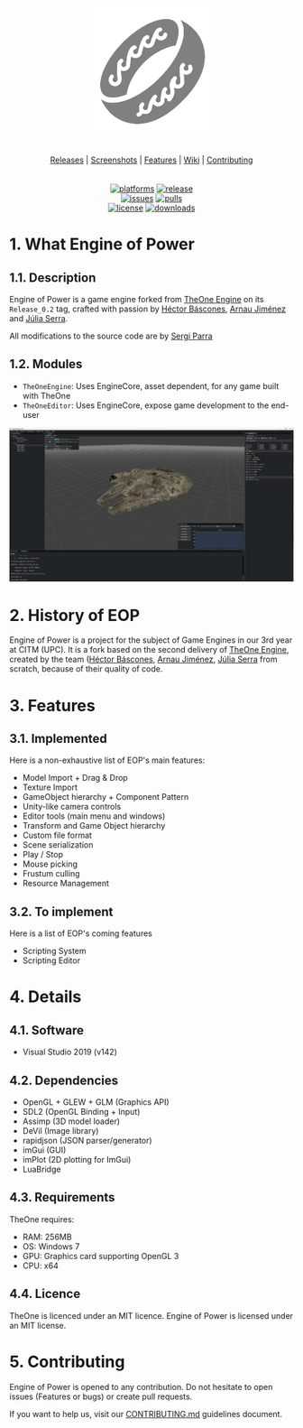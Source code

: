 <p align="center">
  <img src="https://github.com/CITM-UPC/EngineOfPower/blob/main/.github/images/TheOneEngine.png" />
  <br/>
  <br/>
  <br/>
  <a href="https://github.com/CITM-UPC/EngineOfPower/releases">Releases</a> |
  <a href="#screenshots">Screenshots</a> |
  <a href="#features">Features</a> |
  <a href="https://github.com/CITM-UPC/EngineOfPower/wiki">Wiki</a> |
  <a href="https://github.com/CITM-UPC/EngineOfPower/blob/main/CONTRIBUTING.md">Contributing</a>
  <br/>
  <br/>
  <br/>
  <a href="https://github.com/CITM-UPC/EngineOfPower/releases"><img alt="platforms" src="https://img.shields.io/badge/platforms-Windows-blue?style=flat-square"/></a>
  <a href="https://github.com/CITM-UPC/EngineOfPower/releases"><img alt="release" src="https://img.shields.io/github/v/release/CITM-UPC/TheOneEngine?style=flat-square"/></a>
  <br/>
  <a href="https://github.com/CITM-UPC/EngineOfPower/issues"><img alt="issues" src="https://img.shields.io/github/issues-raw/CITM-UPC/TheOneEnginesvg?color=yellow&style=flat-square"/></a>
  <a href="https://github.com/CITM-UPC/EngineOfPower/pulls"><img alt="pulls" src="https://img.shields.io/github/issues-pr-raw/CITM-UPC/TheOneEngine?color=yellow&style=flat-square"/></a>
  <br/>
  <a href="https://github.com/CITM-UPC/EngineOfPower/blob/main/LICENSE.md"><img alt="license" src="https://img.shields.io/github/license/CITM-UPC/TheOneEngine?color=green&style=flat-square"/></a>
  <a href="https://github.com/CITM-UPC/EngineOfPower/releases"><img alt="downloads" src="https://img.shields.io/github/downloads/CITM-UPC/TheOneEngine/total?color=green&style=flat-square"></a>
</p>

# 1. What Engine of Power
## 1.1. Description
Engine of Power is a game engine forked from [TheOne Engine](https://github.com/CITM-UPC/TheOneEngine) on its `Release_0.2` tag, crafted with passion by [Héctor Báscones](https://github.com/Hekbas), [Arnau Jiménez](https://github.com/Historn) and [Júlia Serra](https://github.com/softdrawss).

All modifications to the source code are by [Sergi Parra](https://github.com/t3m1X)

## 1.2. Modules
- `TheOneEngine`: Uses EngineCore, asset dependent, for any game built with TheOne
- `TheOneEditor`: Uses EngineCore, expose game development to the end-user

![Editor](https://github.com/CITM-UPC/EngineOfPower/blob/main/.github/images/Screenshot%202023-12-19%20222147.png)

# 2. History of EOP
Engine of Power is a project for the subject of Game Engines in our 3rd year at CITM (UPC).
It is a fork based on the second delivery of [TheOne Engine](https://github.com/CITM-UPC/TheOneEngine), created by the team ([Héctor Báscones](https://github.com/Hekbas), [Arnau Jiménez](https://github.com/Historn), [Júlia Serra](https://github.com/softdrawss) from scratch, because of their quality of code.

<span name="features"></span>
# 3. Features
## 3.1. Implemented
Here is a non-exhaustive list of EOP's main features:
- Model Import + Drag & Drop
- Texture Import
- GameObject hierarchy + Component Pattern
- Unity-like camera controls
- Editor tools (main menu and windows)
- Transform and Game Object hierarchy
- Custom file format
- Scene serialization
- Play / Stop
- Mouse picking
- Frustum culling
- Resource Management

## 3.2. To implement
Here is a list of EOP's coming features
- Scripting System
- Scripting Editor
  
# 4. Details
## 4.1. Software
- Visual Studio 2019 (v142)

## 4.2. Dependencies
- OpenGL + GLEW + GLM (Graphics API)
- SDL2 (OpenGL Binding + Input)
- Assimp (3D model loader)
- DeVil (Image library)
- rapidjson (JSON parser/generator)
- imGui (GUI)
- imPlot (2D plotting for ImGui)
- LuaBridge

## 4.3. Requirements
TheOne requires:
- RAM: 256MB
- OS: Windows 7
- GPU: Graphics card supporting OpenGL 3
- CPU: x64

## 4.4. Licence
TheOne is licenced under an MIT licence.
Engine of Power is licensed under an MIT license.

# 5. Contributing
Engine of Power is opened to any contribution. Do not hesitate to open issues (Features or bugs) or create pull requests.

If you want to help us, visit our [CONTRIBUTING.md](https://github.com/CITM-UPC/EngineOfPower/blob/main/CONTRIBUTING.md) guidelines document.
